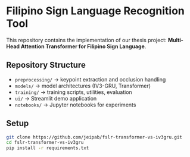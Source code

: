 # Filipino Sign Language Recognition Tool

This repository contains the implementation of our thesis project:
**Multi-Head Attention Transformer for Filipino Sign Language**.

## Repository Structure

- `preprocessing/` → keypoint extraction and occlusion handling
- `models/` → model architectures (IV3-GRU, Transformer)
- `training/` → training scripts, utilities, evaluation
- `ui/` → Streamlit demo application
- `notebooks/` → Jupyter notebooks for experiments

## Setup

```bash
git clone https://github.com/jeipab/fslr-transformer-vs-iv3gru.git
cd fslr-transformer-vs-iv3gru
pip install -r requirements.txt
```
